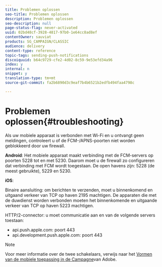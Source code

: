 ```yaml
---
title: Problemen oplossen
seo-title: Problemen oplossen
description: Problemen oplossen
seo-description: null
page-status-flag: never-activated
uuid: 02bd48cf-3928-4817-97b0-1e64cc8ad8ef
contentOwner: sauviat
products: SG_CAMPAIGN/CLASSIC
audience: delivery
content-type: reference
topic-tags: sending-push-notifications
discoiquuid: b64c9729-cfe2-4d02-8c59-9e53efd34a96
index: y
internal: n
snippet: y
translation-type: tm+mt
source-git-commit: fa2b6890d3c9eaf7b4b6521b2edfb494faa4798c

---
```



# Problemen oplossen{#troubleshooting}

Als uw mobiele apparaat is verbonden met Wi-Fi en u ontvangt geen meldingen, controleert u of de FCM-/APNS-poorten niet worden geblokkeerd door uw firewall.

**Android**: Het mobiele apparaat maakt verbinding met de FCM-servers op poorten 5228 tot en met 5230. Daarom moet u de firewall zo configureren dat verbinding met FCM wordt toegestaan. De open havens zijn: 5228 (de meest gebruikte), 5229 en 5230.

**iOS**:

Binaire aansluiting: om berichten te verzenden, moet u binnenkomend en uitgaand verkeer van TCP op haven 2195 machtigen. De apparaten die met de duwdienst worden verbonden moeten het binnenkomende en uitgaande verkeer van TCP op haven 5223 machtigen.

HTTP/2-connector: u moet communicatie aan en van de volgende servers toestaan:

* api.push.apple.com: poort 443
* api.development.push.apple.com: poort 443

>[!NOTE]
>
>Voor meer informatie over de twee schakelaars, verwijs naar het [Vormen van de mobiele toepassing in de Campagne](../../delivery/using/configuring-the-mobile-application.md)van Adobe.
